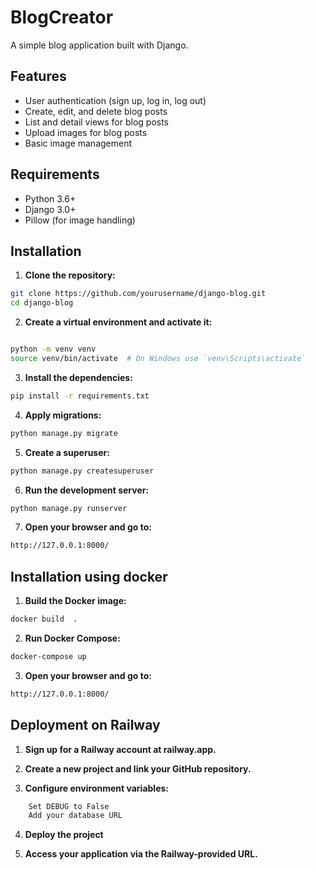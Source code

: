 # BlogCreator

A simple blog application built with Django.

## Features

- User authentication (sign up, log in, log out)
- Create, edit, and delete blog posts
- List and detail views for blog posts
- Upload images for blog posts
- Basic image management

## Requirements

- Python 3.6+
- Django 3.0+
- Pillow (for image handling)

## Installation

1. **Clone the repository:**

```bash
git clone https://github.com/yourusername/django-blog.git
cd django-blog
```


2. **Create a virtual environment and activate it:**

```bash

python -m venv venv
source venv/bin/activate  # On Windows use `venv\Scripts\activate`
```

3. **Install the dependencies:**

```bash
pip install -r requirements.txt
```

4. **Apply migrations:**

```bash
python manage.py migrate

```

5. **Create a superuser:**

```bash
python manage.py createsuperuser

```

6. **Run the development server:**

```bash
python manage.py runserver
```
7. **Open your browser and go to:**

```bash
http://127.0.0.1:8000/

```

## Installation using docker

1. **Build the Docker image:**

```bash
docker build  .

```
2. **Run Docker Compose:**

```bash
docker-compose up

```
3. **Open your browser and go to:**

```bash
http://127.0.0.1:8000/


```

## Deployment on Railway

1. **Sign up for a Railway account at railway.app.**

2. **Create a new project and link your GitHub repository.**

3. **Configure environment variables:**

```bash
    Set DEBUG to False
    Add your database URL
```
4. **Deploy the project**

5. **Access your application via the Railway-provided URL.**
